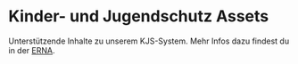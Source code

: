 # Kinder- und Jugendschutz Assets
Unterstützende Inhalte zu unserem KJS-System. Mehr Infos dazu findest du in der [ERNA](https://erna.swdec.de).